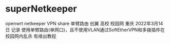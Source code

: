 # superNetkeeper
openwrt netkeeper VPN share  单臂路由 创翼 高校 校园网 重庆
2022年3月14日
记录
使用单臂路由(单网口)，且不使用VLAN通过SoftEtherVPN和多拨插件在校园网内乱杀
有缘出教程
